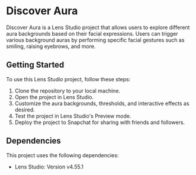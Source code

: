 # Discover Aura

Discover Aura is a Lens Studio project that allows users to explore different aura backgrounds based on their facial expressions. Users can trigger various background auras by performing specific facial gestures such as smiling, raising eyebrows, and more.

## Getting Started

To use this Lens Studio project, follow these steps:

1. Clone the repository to your local machine.
2. Open the project in Lens Studio.
3. Customize the aura backgrounds, thresholds, and interactive effects as desired.
4. Test the project in Lens Studio's Preview mode.
5. Deploy the project to Snapchat for sharing with friends and followers.

## Dependencies

This project uses the following dependencies:

- Lens Studio: Version v4.55.1

